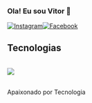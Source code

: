 
### Ola! Eu sou Vitor 👋

[![Instagram](https://img.shields.io/badge/Instagram-E4405F?style=for-the-badge&logo=instagram&logoColor=white)](https://www.instagram.com/vitor_alsan/)[![Facebook](https://img.shields.io/badge/Facebook-1877F2?style=for-the-badge&logo=facebook&logoColor=white)](https://www.facebook.com/vitor.almeida.5059)

## Tecnologias 

<div style="display: inline_block"><br/r>
  <img src="https://img.shields.io/badge/Java-ED8B00?style=for-the-badge&logo=java&logoColor=white" />
       </div><br/>
 
  Apaixonado por Tecnologia 
